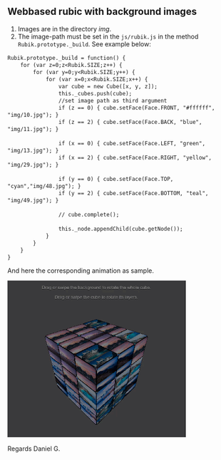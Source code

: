 ## Webbased rubic with background images

1. Images are in the directory *img*.
2. The image-path must be set in the <code>js/rubik.js</code> in the method <code>Rubik.prototype._build</code>.
See example below: 
```
Rubik.prototype._build = function() {
	for (var z=0;z<Rubik.SIZE;z++) {
		for (var y=0;y<Rubik.SIZE;y++) {
			for (var x=0;x<Rubik.SIZE;x++) {
				var cube = new Cube([x, y, z]);
				this._cubes.push(cube);
				//set image path as third argument
				if (z == 0) { cube.setFace(Face.FRONT, "#ffffff", "img/10.jpg"); }
				if (z == 2) { cube.setFace(Face.BACK, "blue", "img/11.jpg"); }

				if (x == 0) { cube.setFace(Face.LEFT, "green", "img/13.jpg"); }
				if (x == 2) { cube.setFace(Face.RIGHT, "yellow", "img/29.jpg"); }

				if (y == 0) { cube.setFace(Face.TOP, "cyan","img/48.jpg"); }
				if (y == 2) { cube.setFace(Face.BOTTOM, "teal", "img/49.jpg"); }

				// cube.complete();

				this._node.appendChild(cube.getNode());
			}
		}
	}
}

```

And here the corresponding animation as sample.

![alt text](img/example.gif "Sample rubic")


Regards
Daniel G.
